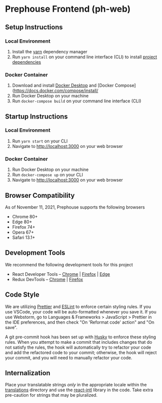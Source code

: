 # Prephouse Frontend (ph-web)

## Setup Instructions

### Local Environment

1. Install the [yarn](https://classic.yarnpkg.com/lang/en/docs/install) dependency manager
2. Run `yarn install` on your command line interface (CLI) to install [project dependencies](package.json)

### Docker Container

1. Download and install [Docker Desktop](https://www.docker.com/products/docker-desktop) and
   [Docker Compose](https://docs.docker.com/compose/install/
2. Run Docker Desktop on your machine
3. Run `docker-compose build` on your command line interface (CLI)

## Startup Instructions

### Local Environment

1. Run `yarn start` on your CLI
2. Navigate to [http://localhost:3000](http://localhost:3000) on your web browser

### Docker Container

1. Run Docker Desktop on your machine
2. Run `docker-compose up` on your CLI
3. Navigate to [http://localhost:3000](http://localhost:3000) on your web browser

## Browser Compatibility

As of November 11, 2021, Prephouse supports the following browsers

- Chrome 80+
- Edge 80+
- Firefox 74+
- Opera 67+
- Safari 13.1+

## Development Tools

We recommend the following development tools for this project

- React Developer Tools &ndash;
  [Chrome](https://chrome.google.com/webstore/detail/react-developer-tools/fmkadmapgofadopljbjfkapdkoienihi?hl=en)
  | [Firefox](https://addons.mozilla.org/en-CA/firefox/addon/react-devtools/) |
  [Edge](https://microsoftedge.microsoft.com/addons/detail/gpphkfbcpidddadnkolkpfckpihlkkil)
- Redux DevTools &ndash;
  [Chrome](https://chrome.google.com/webstore/detail/redux-devtools/lmhkpmbekcpmknklioeibfkpmmfibljd)
  | [Firefox](https://addons.mozilla.org/en-CA/firefox/addon/reduxdevtools/)

## Code Style

We are utilizing [Prettier](.prettierrc) and [ESLint](.eslintrc) to enforce certain styling rules. If
you use VSCode, your code will be auto-formatted whenever you save it. If you use Webstorm, go to
Languages & Frameworks > JavaScript > Prettier in the IDE preferences, and then check "On 'Reformat
code' action" and "On save".

A git pre-commit hook has been set up with [Husky](https://typicode.github.io/husky/#/) to enforce
these styling rules. When you attempt to make a commit that includes changes that do not satisfy the
rules, the hook will automatically try to refactor your code and add the refactored code to your
commit; otherwise, the hook will reject your commit, and you will need to manually refactor your
code.

## Internalization

Place your translatable strings _only_ in the appropriate locale within the
[translations](./src/strings/translations) directory and use the
[react-intl](https://formatjs.io/docs/react-intl/) library in the code. Take extra pre-caution for
strings that may be pluralized.
